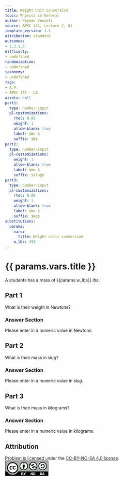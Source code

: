 ```yaml
---
title: Weight Unit Conversion
topic: Physics in General
author: Peyman Yousefi
source: APSC 181, Lecture 2, Q1
template_version: 1.1
attribution: standard
outcomes:
- 2.2.1.3
difficulty:
- undefined
randomization:
- undefined
taxonomy:
- undefined
tags:
- A.P.
- APSC 181 - LA
assets: null
part1:
  type: number-input
  pl-customizations:
    rtol: 0.05
    weight: 1
    allow-blank: true
    label: $W= $
    suffix: $N$
part2:
  type: number-input
  pl-customizations:
    weight: 1
    allow-blank: true
    label: $m= $
    suffix: $slug$
part3:
  type: number-input
  pl-customizations:
    rtol: 0.05
    weight: 1
    allow-blank: true
    label: $m= $
    suffix: $kg$
substitutions:
  params:
    vars:
      title: Weight units conversion
    w_lbs: 292
---
```

# {{ params.vars.title }}
A students has a mass of {{params.w_lbs}} $lbs$.

## Part 1

What is their weight in Newtons?

### Answer Section

Please enter in a numeric value in Newtons.

## Part 2

What is their mass in $slug$?

### Answer Section

Please enter in a numeric value in $slug$.

## Part 3

What is their mass in kilograms?

### Answer Section

Please enter in a numeric value in kilograms.

## Attribution

Problem is licensed under the [CC-BY-NC-SA 4.0 license](https://creativecommons.org/licenses/by-nc-sa/4.0/).<br> ![The Creative Commons 4.0 license requiring attribution-BY, non-commercial-NC, and share-alike-SA license.](https://raw.githubusercontent.com/firasm/bits/master/by-nc-sa.png)